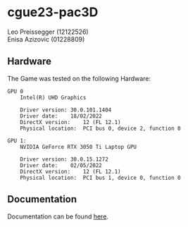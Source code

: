 # cgue23-pac3D

Leo Preissegger (12122526)<br>
Enisa Azizovic (01228809)

## Hardware
The Game was tested on the following Hardware:
```
GPU 0
	Intel(R) UHD Graphics

	Driver version:	30.0.101.1404
	Driver date:	18/02/2022
	DirectX version:	12 (FL 12.1)
	Physical location:	PCI bus 0, device 2, function 0

GPU 1:
	NVIDIA GeForce RTX 3050 Ti Laptop GPU

	Driver version:	30.0.15.1272
	Driver date:	02/05/2022
	DirectX version:	12 (FL 12.1)
	Physical location:	PCI bus 1, device 0, function 0
```

## Documentation

Documentation can be found [here](DOCUMENTATION.md).
